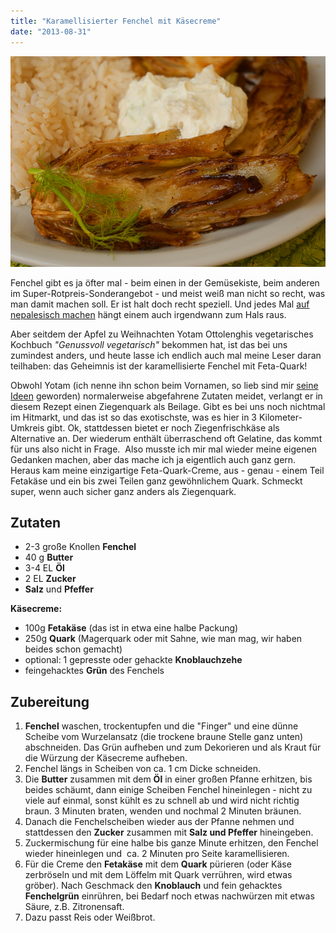 ```yaml
---
title: "Karamellisierter Fenchel mit Käsecreme"
date: "2013-08-31"
---
```


[![fenchel](images/fenchel2-bearbeitet.jpg)](http://apfeleimer.files.wordpress.com/2013/08/fenchel2-bearbeitet.jpg)

Fenchel gibt es ja öfter mal - beim einen in der Gemüsekiste, beim anderen im Super-Rotpreis-Sonderangebot - und meist weiß man nicht so recht, was man damit machen soll. Er ist halt doch recht speziell. Und jedes Mal [auf nepalesisch machen](http://apfeleimer.wordpress.com/2013/01/20/nepalesischer-fenchel-mit-champignons-und-tomaten/ "Nepalesischer Fenchel mit Champignons und Tomaten") hängt einem auch irgendwann zum Hals raus.

Aber seitdem der Apfel zu Weihnachten Yotam Ottolenghis vegetarisches Kochbuch _"Genussvoll vegetarisch"_ bekommen hat, ist das bei uns zumindest anders, und heute lasse ich endlich auch mal meine Leser daran teilhaben: das Geheimnis ist der karamellisierte Fenchel mit Feta-Quark!

Obwohl Yotam (ich nenne ihn schon beim Vornamen, so lieb sind mir [seine Ideen](http://apfeleimer.wordpress.com/2013/07/18/shakshuka/ "Shakshuka") geworden) normalerweise abgefahrene Zutaten meidet, verlangt er in diesem Rezept einen Ziegenquark als Beilage. Gibt es bei uns noch nichtmal im Hitmarkt, und das ist so das exotischste, was es hier in 3 Kilometer-Umkreis gibt. Ok, stattdessen bietet er noch Ziegenfrischkäse als Alternative an. Der wiederum enthält überraschend oft Gelatine, das kommt für uns also nicht in Frage.  Also musste ich mir mal wieder meine eigenen Gedanken machen, aber das mache ich ja eigentlich auch ganz gern. Heraus kam meine einzigartige Feta-Quark-Creme, aus - genau - einem Teil Fetakäse und ein bis zwei Teilen ganz gewöhnlichem Quark. Schmeckt super, wenn auch sicher ganz anders als Ziegenquark.

## Zutaten

- 2-3 große Knollen **Fenchel**
- 40 g **Butter**
- 3-4 EL **Öl**
- 2 EL **Zucker**
- **Salz** und **Pfeffer**

**Käsecreme:**

- 100g **Fetakäse** (das ist in etwa eine halbe Packung)
- 250g **Quark** (Magerquark oder mit Sahne, wie man mag, wir haben beides schon gemacht)
- optional: 1 gepresste oder gehackte **Knoblauchzehe**
- feingehacktes **Grün** des Fenchels

## Zubereitung

1. **Fenchel** waschen, trockentupfen und die "Finger" und eine dünne Scheibe vom Wurzelansatz (die trockene braune Stelle ganz unten) abschneiden. Das Grün aufheben und zum Dekorieren und als Kraut für die Würzung der Käsecreme aufheben.
2. Fenchel längs in Scheiben von ca. 1 cm Dicke schneiden.
3. Die **Butter** zusammen mit dem **Öl** in einer großen Pfanne erhitzen, bis beides schäumt, dann einige Scheiben Fenchel hineinlegen - nicht zu viele auf einmal, sonst kühlt es zu schnell ab und wird nicht richtig braun. 3 Minuten braten, wenden und nochmal 2 Minuten bräunen.
4. Danach die Fenchelscheiben wieder aus der Pfanne nehmen und stattdessen den **Zucker** zusammen mit **Salz und Pfeffer** hineingeben.
5. Zuckermischung für eine halbe bis ganze Minute erhitzen, den Fenchel wieder hineinlegen und  ca. 2 Minuten pro Seite karamellisieren.
6. Für die Creme den **Fetakäse** mit dem **Quark** pürieren (oder Käse zerbröseln und mit dem Löffelm mit Quark verrühren, wird etwas gröber). Nach Geschmack den **Knoblauch** und fein gehacktes **Fenchelgrün** einrühren, bei Bedarf noch etwas nachwürzen mit etwas Säure, z.B. Zitronensaft.
7. Dazu passt Reis oder Weißbrot.
